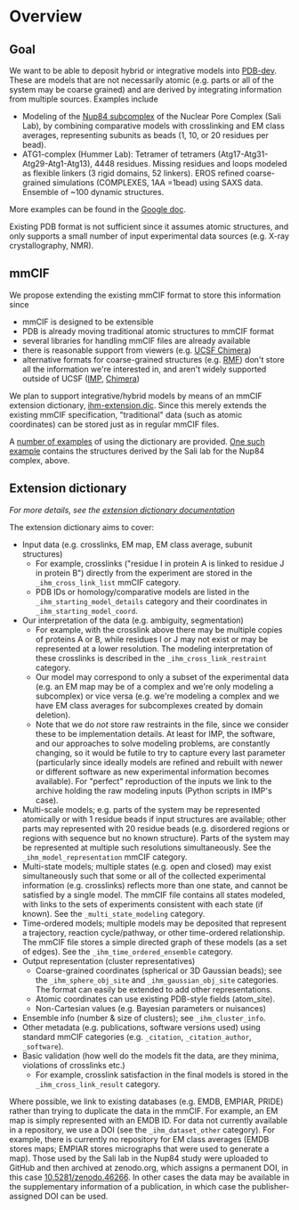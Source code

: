 # Overview

## Goal

We want to be able to deposit hybrid or integrative models into [PDB-dev](https://pdb-dev.rcsb.rutgers.edu/).
These are models that are not necessarily atomic (e.g. parts or all of the
system may be coarse grained) and are derived by integrating information
from multiple sources. Examples include

 - Modeling of the [Nup84 subcomplex](https://salilab.org/nup84)
   of the Nuclear Pore Complex (Sali Lab), by combining comparative models
   with crosslinking and EM class averages, representing subunits as beads
   (1, 10, or 20 residues per bead).
 - ATG1-complex (Hummer Lab): Tetramer of tetramers
   (Atg17-Atg31-Atg29-Atg1-Atg13), 4448 residues. Missing residues and
   loops modeled as flexible linkers (3 rigid domains, 52 linkers).
   EROS refined coarse-grained simulations (COMPLEXES, 1AA =1bead) using
   SAXS data. Ensemble of ~100 dynamic structures.

More examples can be found in the [Google doc](https://docs.google.com/document/d/1tuHzE6N8ENy-8NxeV8CFv9W1BDoJkRoc9VRwoK0Ic5E/edit?usp=sharing).

Existing PDB format is not sufficient since it assumes atomic structures,
and only supports a small number of input experimental data sources (e.g.
X-ray crystallography, NMR).

## mmCIF

We propose extending the existing mmCIF format to store this information
since

 - mmCIF is designed to be extensible
 - PDB is already moving traditional atomic structures to mmCIF format
 - several libraries for handling mmCIF files are already available
 - there is reasonable support from viewers (e.g. [UCSF Chimera](https://www.cgl.ucsf.edu/chimera/))
 - alternative formats for coarse-grained structures
   (e.g. [RMF](https://integrativemodeling.org/rmf/)) don't store all the
   information we're interested in, and aren't widely supported outside
   of UCSF ([IMP](https://integrativemodeling.org/),
   [Chimera](https://www.cgl.ucsf.edu/chimera/))

We plan to support integrative/hybrid models by means of an mmCIF extension
dictionary, [ihm-extension.dic](ihm-extension.dic). Since this merely extends the existing mmCIF
specification, "traditional" data (such as atomic coordinates) can be stored
just as in regular mmCIF files.

A [number of examples](examples/) of using the dictionary are provided.
[One such example](examples/nup84/nup84.cif) contains the structures derived by the Sali lab
for the Nup84 complex, above.

## Extension dictionary

*For more details, see the [extension dictionary documentation](dictionary_documentation/documentation.md)*

The extension dictionary aims to cover:

 - Input data (e.g. crosslinks, EM map, EM class average, subunit structures)
   - For example, crosslinks ("residue I in protein A is linked to residue J
     in protein B") directly from the experiment are stored in the
     `_ihm_cross_link_list` mmCIF category.
   - PDB IDs or homology/comparative models are listed in the
     `_ihm_starting_model_details` category and their coordinates in
     `_ihm_starting_model_coord`.
 - Our interpretation of the data (e.g. ambiguity, segmentation)
   - For example, with the crosslink above there may be multiple copies of
     proteins A or B, while residues I or J may not exist or may be
     represented at a lower resolution. The modeling interpretation of these
     crosslinks is described in the `_ihm_cross_link_restraint` category.
   - Our model may correspond to only a subset of the experimental data
     (e.g. an EM map may be of a complex and we're only modeling a subcomplex)
     or vice versa (e.g. we're modeling a complex and we have EM class
     averages for subcomplexes created by domain deletion).
   - Note that we do *not* store raw restraints in the file, since we consider
     these to be implementation details. At least for IMP, the software, and
     our approaches to solve modeling problems, are constantly changing, so
     it would be futile to try to capture every last parameter (particularly
     since ideally models are refined and rebuilt with newer or different
     software as new experimental information becomes available). For
     "perfect" reproduction of the inputs we link to the archive holding
     the raw modeling inputs (Python scripts in IMP's case).
 - Multi-scale models; e.g. parts of the system may be represented atomically
   or with 1 residue beads if input structures are available; other parts may
   represented with 20 residue beads (e.g. disordered regions or regions with
   sequence but no known structure). Parts of the system may be
   represented at multiple such resolutions simultaneously. See the
   `_ihm_model_representation` mmCIF category.
 - Multi-state models; multiple states (e.g. open and closed) may exist
   simultaneously such that some or all of the collected experimental
   information (e.g. crosslinks) reflects more than one state, and cannot
   be satisfied by a single model. The mmCIF file contains all states modeled,
   with links to the sets of experiments consistent with each
   state (if known). See the `_multi_state_modeling` category.
 - Time-ordered models; multiple models may be deposited that represent
   a trajectory, reaction cycle/pathway, or other time-ordered relationship.
   The mmCIF file stores a simple directed graph of these models (as a set
   of edges). See the `_ihm_time_ordered_ensemble` category.
 - Output representation (cluster representatives)
   - Coarse-grained coordinates (spherical or 3D Gaussian beads); see the
     `_ihm_sphere_obj_site` and `_ihm_gaussian_obj_site` categories. The
     format can easily be extended to add other representations.
   - Atomic coordinates can use existing PDB-style fields (atom_site).
   - Non-Cartesian values (e.g. Bayesian parameters or nuisances)
 - Ensemble info (number & size of clusters); see `_ihm_cluster_info`.
 - Other metadata (e.g. publications, software versions used) using standard
   mmCIF categories (e.g. `_citation`, `_citation_author`, `_software`).
 - Basic validation (how well do the models fit the data, are they minima,
   violations of crosslinks etc.)
   - For example, crosslink satisfaction in the final models is stored in
     the `_ihm_cross_link_result` category.

Where possible, we link to existing databases (e.g. EMDB, EMPIAR, PRIDE) rather
than trying to duplicate the data in the mmCIF. For example, an EM map is
simply represented with an EMDB ID. For data not currently available in a
repository, we use a DOI (see the `_ihm_dataset_other` category).
For example, there is currently no repository for
EM class averages (EMDB stores maps; EMPIAR stores micrographs that were used
to generate a map). Those used by the Sali lab in the Nup84 study were uploaded
to GitHub and then archived at zenodo.org, which assigns a permanent DOI,
in this case [10.5281/zenodo.46266](http://dx.doi.org/10.5281/zenodo.46266).
In other cases the data may be available in the supplementary information of
a publication, in which case the publisher-assigned DOI can be used.
